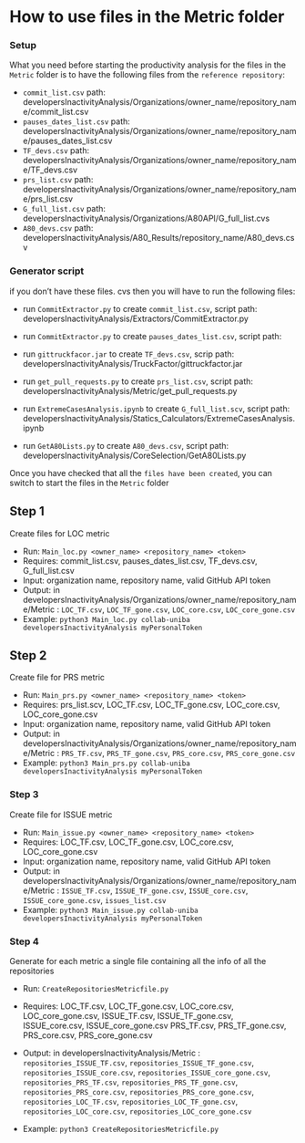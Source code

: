 # How to use files in the Metric folder

### Setup
What you need before starting the productivity analysis for the files in the `Metric` folder is to have the following files from the `reference repository`:
- `commit_list.csv` path: developersInactivityAnalysis/Organizations/owner_name/repository_name/commit_list.csv
- `pauses_dates_list.csv` 
        path: developersInactivityAnalysis/Organizations/owner_name/repository_name/pauses_dates_list.csv
- `TF_devs.csv` path: developersInactivityAnalysis/Organizations/owner_name/repository_name/TF_devs.csv
- `prs_list.csv` path: developersInactivityAnalysis/Organizations/owner_name/repository_name/prs_list.csv
- `G_full_list.csv` path: developersInactivityAnalysis/Organizations/A80API/G_full_list.cvs
- `A80_devs.csv` path: developersInactivityAnalysis/A80_Results/repository_name/A80_devs.csv

### Generator script
if you don’t have these files. cvs then you will have to run the following files:
- run `CommitExtractor.py` to create `commit_list.csv`, 
        script path: developersInactivityAnalysis/Extractors/CommitExtractor.py

- run `CommitExtractor.py` to create `pauses_dates_list.csv`, script path:

- run `gittruckfacor.jar` to create `TF_devs.csv`, 
        scrip path: developersInactivityAnalysis/TruckFactor/gittruckfactor.jar

- run `get_pull_requests.py` to create `prs_list.csv`, 
        script path: developersInactivityAnalysis/Metric/get_pull_requests.py
- run `ExtremeCasesAnalysis.ipynb` to create `G_full_list.scv`, 
        script path: developersInactivityAnalysis/Statics_Calculators/ExtremeCasesAnalysis.ipynb

- run `GetA80Lists.py` to create `A80_devs.csv`, script path: developersInactivityAnalysis/CoreSelection/GetA80Lists.py

Once you have checked that all the `files have been created`, you can switch to start the files in the `Metric` folder

## Step 1

Create files for LOC metric

- Run: `Main_loc.py <owner_name> <repository_name> <token>`
- Requires: commit_list.csv, pauses_dates_list.csv, TF_devs.csv, G_full_list.csv
- Input: organization name, repository name, valid GitHub API token
- Output: in developersInactivityAnalysis/Organizations/owner_name/repository_name/Metric :
        `LOC_TF.csv`, `LOC_TF_gone.csv`, `LOC_core.csv`, `LOC_core_gone.csv`
- Example: `python3 Main_loc.py collab-uniba developersInactivityAnalysis myPersonalToken`

## Step 2

Create file for PRS metric

- Run: `Main_prs.py <owner_name> <repository_name> <token>`
- Requires: prs_list.scv, LOC_TF.csv, LOC_TF_gone.csv, LOC_core.csv, LOC_core_gone.csv
- Input: organization name, repository name, valid GitHub API token
- Output: in developersInactivityAnalysis/Organizations/owner_name/repository_name/Metric :
        `PRS_TF.csv`, `PRS_TF_gone.csv`, `PRS_core.csv`, `PRS_core_gone.csv`
- Example: `python3 Main_prs.py collab-uniba developersInactivityAnalysis myPersonalToken`

### Step 3

Create file for ISSUE metric

- Run: `Main_issue.py <owner_name> <repository_name> <token>`
- Requires: LOC_TF.csv, LOC_TF_gone.csv, LOC_core.csv, LOC_core_gone.csv
- Input: organization name, repository name, valid GitHub API token
- Output: in developersInactivityAnalysis/Organizations/owner_name/repository_name/Metric :
        `ISSUE_TF.csv`, `ISSUE_TF_gone.csv`, `ISSUE_core.csv`, `ISSUE_core_gone.csv`, `issues_list.csv`
- Example: `python3 Main_issue.py collab-uniba developersInactivityAnalysis myPersonalToken`

### Step 4

Generate for each metric a single file containing all the info of all the repositories

- Run: `CreateRepositoriesMetricfile.py`
- Requires: LOC_TF.csv, LOC_TF_gone.csv, LOC_core.csv, LOC_core_gone.csv,
            ISSUE_TF.csv, ISSUE_TF_gone.csv, ISSUE_core.csv, ISSUE_core_gone.csv
            PRS_TF.csv, PRS_TF_gone.csv, PRS_core.csv, PRS_core_gone.csv

- Output: in developersInactivityAnalysis/Metric :
        `repositories_ISSUE_TF.csv`, `repositories_ISSUE_TF_gone.csv`, `repositories_ISSUE_core.csv`, `repositories_ISSUE_core_gone.csv`, `repositories_PRS_TF.csv`, `repositories_PRS_TF_gone.csv`, `repositories_PRS_core.csv`, `repositories_PRS_core_gone.csv`, `repositories_LOC_TF.csv`, `repositories_LOC_TF_gone.csv`, `repositories_LOC_core.csv`, `repositories_LOC_core_gone.csv`

- Example: `python3 CreateRepositoriesMetricfile.py`
